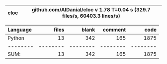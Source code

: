 cloc|github.com/AlDanial/cloc v 1.78  T=0.04 s (329.7 files/s, 60403.3 lines/s)
--- | ---

Language|files|blank|comment|code
:-------|-------:|-------:|-------:|-------:
Python|13|342|165|1875
--------|--------|--------|--------|--------
SUM:|13|342|165|1875
